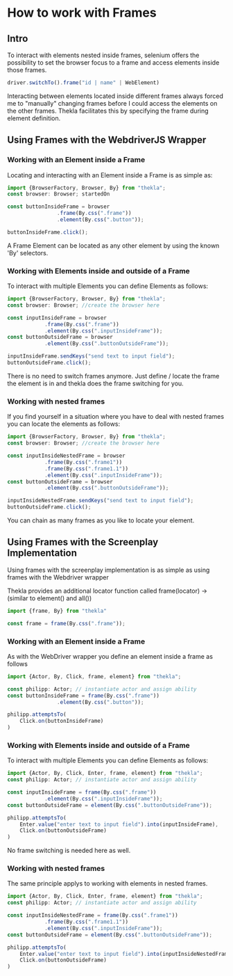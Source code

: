 # How to work with Frames

## Intro

To interact with elements nested inside frames, selenium offers the possibility to set the browser focus to a frame and access elements inside those frames.

````typescript
driver.switchTo().frame("id | name" | WebElement)
````

Interacting between elements located inside different frames always forced me to "manually" changing frames before I could access the elements on the other frames.
Thekla facilitates this by specifying the frame during element definition.

## Using Frames with the WebdriverJS Wrapper

### Working with an Element inside a Frame

Locating and interacting with an Element inside a Frame is as simple as:

````typescript
import {BrowserFactory, Browser, By} from "thekla";
const browser: Browser; startedOn

const buttonInsideFrame = browser
                .frame(By.css(".frame"))
                .element(By.css(".button"));

buttonInsideFrame.click();
````

A Frame Element can be located as any other element by using the known 'By' selectors.

### Working with Elements inside and outside of a Frame

To interact with multiple Elements you can define Elements as follows:

````typescript
import {BrowserFactory, Browser, By} from "thekla";
const browser: Browser; //create the browser here

const inputInsideFrame = browser
            .frame(By.css(".frame"))
            .element(By.css(".inputInsideFrame"));
const buttonOutsideFrame = browser
            .element(By.css(".buttonOutsideFrame"));

inputInsideFrame.sendKeys("send text to input field");
buttonOutsideFrame.click();
````

There is no need to switch frames anymore. Just define / locate the frame the element is in and thekla does the frame switching for you.

### Working with nested frames

If you find yourself in a situation where you have to deal with nested frames you can locate the elements as follows:

````typescript
import {BrowserFactory, Browser, By} from "thekla";
const browser: Browser; //create the browser here

const inputInsideNestedFrame = browser
            .frame(By.css(".frame1"))
            .frame(By.css(".frame1.1"))
            .element(By.css(".inputInsideFrame"));
const buttonOutsideFrame = browser
            .element(By.css(".buttonOutsideFrame"));

inputInsideNestedFrame.sendKeys("send text to input field");
buttonOutsideFrame.click();
````

You can chain as many frames as you like to locate your element.


## Using Frames with the Screenplay Implementation

Using frames with the screenplay implementation is as simple as using frames with the Webdriver wrapper

Thekla provides an additional locator function called frame(locator) -> (similar to element() and all())

````typescript
import {frame, By} from "thekla"

const frame = frame(By.css(".frame"));
````

### Working with an Element inside a Frame

As with the WebDriver wrapper you define an element inside a frame as follows

````typescript
import {Actor, By, Click, frame, element} from "thekla";

const philipp: Actor; // instantiate actor and assign ability
const buttonInsideFrame = frame(By.css(".frame"))
                .element(By.css(".button"));

philipp.attemptsTo(
    Click.on(buttonInsideFrame)
)
````

### Working with Elements inside and outside of a Frame

To interact with multiple Elements you can define Elements as follows:

````typescript
import {Actor, By, Click, Enter, frame, element} from "thekla";
const philipp: Actor; // instantiate actor and assign ability

const inputInsideFrame = frame(By.css(".frame"))
            .element(By.css(".inputInsideFrame"));
const buttonOutsideFrame = element(By.css(".buttonOutsideFrame"));

philipp.attemptsTo(
    Enter.value("enter text to input field").into(inputInsideFrame),
    Click.on(buttonOutsideFrame)
)
````

No frame switching is needed here as well.

### Working with nested frames

The same principle applys to working with elements in nested frames.

````typescript
import {Actor, By, Click, Enter, frame, element} from "thekla";
const philipp: Actor; // instantiate actor and assign ability

const inputInsideNestedFrame = frame(By.css(".frame1"))
            .frame(By.css(".frame1.1"))
            .element(By.css(".inputInsideFrame"));
const buttonOutsideFrame = element(By.css(".buttonOutsideFrame"));

philipp.attemptsTo(
    Enter.value("enter text to input field").into(inputInsideNestedFrame),
    Click.on(buttonOutsideFrame)
)
````
